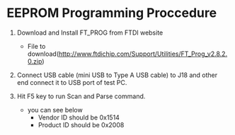 # EEPROM Programming Proccedure
1. Download and Install FT_PROG from FTDI website
   * File to download(http://www.ftdichip.com/Support/Utilities/FT_Prog_v2.8.2.0.zip)
      
2. Connect USB cable (mini USB to Type A USB cable) to J18 and other end connect it to USB port of test PC.  
3. Hit F5 key to run Scan and Parse command.
   * you can see below 
      - Vendor ID should be 0x1514
      - Product ID should be 0x2008
